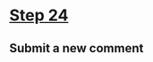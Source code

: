 # [Step 24](https://github.com/kamilkisiela/GitHunt-Lite-API/tree/step24)

## Submit a new comment

